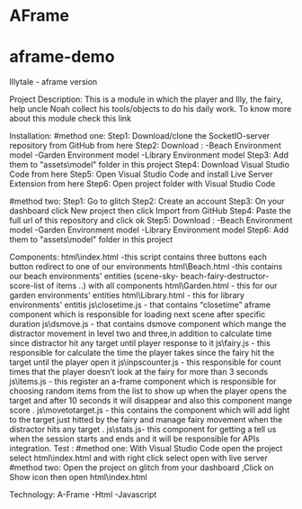 
# AFrame


# aframe-demo
 Illytale  - aframe version

Project Description:
This is a module in which the player and Illy, the fairy, help uncle Noah collect his tools/objects to do his daily work.
To know more about this module check this link
 
Installation:
#method one:
Step1:
 Download/clone the SocketIO-server repository from GitHub from here
Step2: 
Download :
-Beach Environment model
-Garden Environment model 
-Library Environment model
Step3:
 Add them to "assets\model" folder in this project
Step4: 
Download Visual Studio Code from here
Step5:
Open Visual Studio Code and install Live Server Extension from  here
Step6: 
Open project folder with Visual Studio Code
 
 
#method two:
Step1:
 Go to glitch
Step2: 
Create an account
Step3: 
On your dashboard click New project then click Import from GitHub
Step4: 
Paste the full url of this repository and click ok
Step5:
Download :
-Beach Environment model
-Garden Environment model 
-Library Environment model
Step6: 
Add them to "assets\model" folder in this project
 
Components:
html\index.html -this script contains three buttons each button redirect to one of our environments
html\Beach.html -this contains our beach environments' entities (scene-sky- beach-fairy-destructor-score-list of items ..) with all components
html\Garden.html - this for our garden environments' entities
html\Library.html - this for library environments' entitis
js\closetime.js - that contains “closetime” aframe component which is responsible for loading next scene after specific duration
js\dsmove.js - that contains dsmove component which mange the distractor movement in level two and three,in addition to calculate time since distractor hit any target until player response to it
js\fairy.js - this responsible for calculate the time the player takes since the fairy hit the target until the player open it
js\inpscounter.js - this responsible for count times that the player doesn’t look at the fairy for more than 3 seconds
js\items.js - this register an a-frame component which is responsible for choosing random items from the list to show up when the player opens the target and after 10 seconds it will disappear and also this component mange score .
js\movetotarget.js - this contains the component which will add light to the target just hitted by the fairy and manage fairy movement when the distractor hits any target .
js\stats.js- this component for getting a tell us when the session starts and ends and it will be responsible for APIs integration.
Test :
#method one:
With Visual Studio Code open the project select html\index.html and with right click select open with live server
#method two:
Open the project on glitch from your dashboard ,Click on Show icon then open html\index.html

 
Technology:
A-Frame -Html -Javascript 
